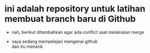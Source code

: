 # ini adalah repository untuk latihan membuat branch baru di Github
- nah, berikut ditambahkan agar ada conflict saat melakukan merge

- saya sedang mempelajari mengenai github<br> dan itu menarik
